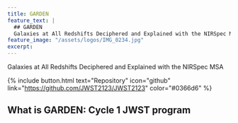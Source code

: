 ```yaml
---
title: GARDEN
feature_text: |
  ## GARDEN
  Galaxies at All Redshifts Deciphered and Explained with the NIRSpec MSA
feature_image: "/assets/logos/IMG_0234.jpg"
excerpt: 
---
```


Galaxies at All Redshifts Deciphered and Explained with the NIRSpec MSA

{% include button.html text="Repository" icon="github" link="https://github.com/JWST2123/JWST2123" color="#0366d6" %}

## What is GARDEN: Cycle 1 JWST program
